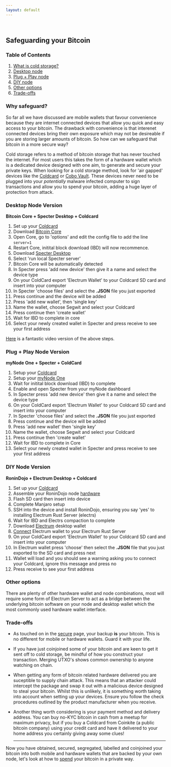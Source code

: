 ```yaml
---
layout: default
---
```

<br/>

## Safeguarding your Bitcoin

### Table of Contents

1.  [What is cold storage?](#why-safeguard)
2.  [Desktop node](#desktop-node-version)
3.  [Plug + Play node](#plug-play-node-version)
3.  [DIY node](#diy-node-version)
4.  [Other options](#other-options)
5.  [Trade-offs](#trade-offs)


### Why safeguard?

So far all we have discussed are mobile wallets that favour convenience because they are internet connected devices that allow you quick and easy access to your bitcoin. The drawback with convenience is that interenet connected devices bring their own exposure which may not be desireable if you are storing larger amounts of bitcoin. So how can we safeguard that bitcoin in a more secure way?

Cold storage refers to a method of bitcoin storage that has never touched the internet. For most users this takes the form of a hardware wallet which is a dedicated device designed with one aim, to generate and secure your private keys. When looking for a cold storage method, look for 'air gapped' devices like the [Coldcard](https://coldcardwallet.com/) or [Cobo Vault](https://cobo.com/hardware-wallet/cobo-vault). These devices never need to be plugged into your *potentially* malware infected computer to sign transactions and allow you to spend your bitcoin, adding a huge layer of protection from attack.    

### Desktop Node Version

**Bitcoin Core + Specter Desktop + Coldcard**

1.  Set up your [Coldcard](https://coldcardwallet.com/docs/quick)
2.  Download [Bitcoin Core](https://bitcoin.org/en/download)
2.  Open Core, go to 'options' and edit the config file to add the line `server=1`
3.  Restart Core, initital block download (IBD) will now recommence.
4.  Download [Specter Desktop](https://github.com/cryptoadvance/specter-desktop/releases)
5.  Select 'run local Specter server'
6.  Bitcoin Core will be automatically detected
7.  In Specter press 'add new device' then give it a name and select the device type
8.  On your ColdCard export 'Electrum Wallet' to your Coldcard SD card and insert into your computer
9.  In Specter 'choose files' and select the **.JSON** file you just exported
10. Press continue and the device will be added
11. Press 'add new wallet', then 'single key'
12. Name the wallet, choose Segwit and select your Coldcard
13. Press continue then 'create wallet'
14. Wait for IBD to complete in core
15. Select your newly created wallet in Specter and press receive to see your first address

[Here](https://www.youtube.com/watch?v=4koKF2MDXtk) is a fantastic video version of the above steps.

### Plug + Play Node Version

**myNode One + Specter + ColdCard**

1.  Setup your [Coldcard](https://coldcardwallet.com/docs/quick)
2.  Setup your [myNode One](http://mynodebtc.com/guide/getting_started)
3.  Wait for initital block download (IBD) to complete
4.  Enable and open Specter from your myNode dashboard
5.  In Specter press 'add new device' then give it a name and select the device type
6.  On your ColdCard export 'Electrum Wallet' to your Coldcard SD card and insert into your computer
7.  In Specter 'choose files' and select the **.JSON** file you just exported
8.  Press continue and the device will be added
9.  Press 'add new wallet' then 'single key'
10. Name the wallet, choose Segwit and select your Coldcard
11. Press continue then 'create wallet'
12. Wait for IBD to complete in Core
13. Select your newly created wallet in Specter and press receive to see your first address

### DIY Node Version

**RoninDojo + Electrum Desktop + Coldcard**

1.  Set up your [Coldcard](https://coldcardwallet.com/docs/quick)
2.  Assemble your RoninDojo node [hardware](https://wiki.ronindojo.io/en/hardware)
3.  Flash SD card then insert into device
4.  Complete Manjaro setup
5.  SSH into the device and install RoninDojo, ensuring you say 'yes' to installing Electrum Rust Server (electrs)
6.  Wait for IBD and Electrs compaction to complete
7.  Download [Electrum](https://electrum.org/#download) desktop wallet
8.  [Connect](https://wiki.ronindojo.io/en/gui-setup/step5) Electrum wallet to your Electrum Rust Server
9.  On your ColdCard export 'Electrum Wallet' to your Coldcard SD card and insert into your computer
10. In Electrum wallet press 'choose' then select the **.JSON** file that you just exported to the SD card and press next 
11. Wallet will load and you should see a warning asking you to connect your Coldcard, ignore this message and press no
12. Press receive to see your first address


### Other options 

There are plenty of other hardware wallet and node combinations, most will require some form of Electrum Server to act as a bridge between the underlying bitcoin software on your node and desktop wallet which the most commonly used hardware wallet interface.


### Trade-offs

* As touched on in the [secure](https://bitcoinprivacy.guide/secure.html) page, your backup **is** your bitcoin. This is no different for mobile or hardware wallets. Guard it with your life.

* If you have just coinjoined some of your bitcoin and are keen to get it sent off to cold storage, be mindful of how you construct your transaction. Merging UTXO's shows common ownership to anyone watching on chain.

* When getting any form of bitcoin related hardware delivered you are suceptible to supply chain attack. This means that an attacker could intercept the package and swap it out with a malicious device designed to steal your bitcoin. Whilst this is unlikely, it is something worth taking into account when setting up your devices. Ensure you follow the check procedures outlined by the product manufacturer when you receive. 

* Another thing worth considering is your payment method and delivery address. You can buy no-KYC bitcoin in cash from a meetup for maximum privacy, but if you buy a Coldcard from Coinkite (a public bitcoin company) using your credit card and have it delivered to your home address you certainly giving away some clues!

  
  ***
  
Now you have obtained, secured, segregated, labelled and coinjoined your bitcoin into both mobile and hardware wallets that are backed by your own node, let's look at how to [spend](https://bitcoinprivacy.guide/spend.html) your bitcoin in a private way.
